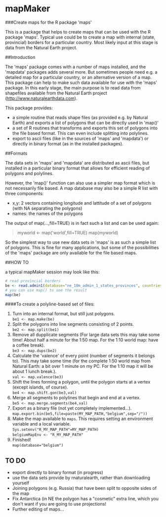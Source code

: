 # mapMaker
###Create maps for the R package 'maps'

This is a package that helps to create maps that can be used with the R package 'maps'. Typical use could be to create a map with internal (state, provincial) borders for a particular country. Most likely input at this stage is data from the Natural Earth project.

##Introduction

The 'maps' package comes with a number of maps installed, and the 'mapdata' packages adds several more. But sometimes people need e.g. a detailed map for a particular country, or an alternative version of a map. This package can help to make such data available for use with the 'maps' package.
In this early stage, the main purpose is to read data from shapefiles available from the Natural Earth project (http://www.naturalearthdata.com).

This package provides:

- a simple routine that reads shape files (as provided e.g. by Natural Earth) and exports a list of polygons that can be directly used in 'map()'
- a set of R routines that transforms and exports this set of polygons into the file based format. This can even include splitting into polylines.
- export to ascii files (like in the sources of 'maps' and 'mapdata') or directly in binary format (as in the installed packages).

##Formats

The data sets in 'maps' and 'mapdata' are distributed as ascii files, but installed in a particular binary format that allows for efficient reading of polygons and polylines.

However, the 'map()' function can also use a simpler map format which is not necessarily file based. A map database may also be a simple R list with three components:
- x,y: 2 vectors containing longitude and lattitude of a set of polygons (with NA separating the polygons)
- names: the names of the polygons

The output of map(...,fill=TRUE) is in fact such a list and can be used again:
> myworld <- map('world',fill=TRUE)
> map(myworld)

So the simplest way to use new data sets in 'maps' is as such a simple list of polygons. This is fine for many applications, but some of the possibilities of the 'maps' package are only available for the file based maps.

##HOW TO

a typical mapMaker session may look like this:
```R
# read provincial borders
be <- read.admin1(database="ne_10m_admin_1_states_provinces", countries="BE")
# you can use map() to see the result
map(be) 

```
####To create a polyline-based set of files:

1. Turn into an internal format, but still just polygons.  
`be1 <- map.make(be)`
2. Split the polygons into line segments consisting of 2 points.  
`be2 <- map.split(be1)`
3. Remove all dupplicate segments (For large data sets this may take some time! About half a minute for the 1:50 map. For the 1:10 world map: have a coffee break).  
`be3 <- map.dups(be2)`
4. Calculate the 'valence' of every point (number of segments it belongs to). This may take some time (for the complete 1:50 world map from Natural Earth: a bit over 1 minute on my PC. For the 1:10 map it will be about 1 lunch break.).  
`val <- map.valence(be3)`
5. Shift the lines forming a polygon, until the polygon starts at a vertex (except islands, of course).  
`be4 <- map.shift.gon(be3,val)`
6. Merge all segments to polylines that begin and end at a vertex.  
`be5 <- map.merge.segments(be4,val)`
7. Export as a binary file (not yet completely implemented...).  
`map.export.bin(be5,file=paste(MY_MAP_PATH,"belgium",sep="/"))`
8. Make the map available to `maps`. This requires setting an environment variable and a local variable.  
`Sys.setenv("R_MY_MAP_PATH"=MY_MAP_PATH)`  
`belgiumMapEnv <- "R_MY_MAP_PATH"`
9. Finished!  
`map(database="belgium")`


## TO DO
- export directly to binary format (in progress)
- use the data sets provide by rnaturalearth, rather than downloading yourself
- Joining polygons (e.g. Russia) that have been split to opposite sides of the map
- Fix Antarctica (in NE the polygon has a "cosmetic" extra line, which you don't want if you are going to use projections!
- Further editing of maps...

